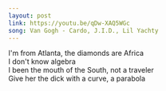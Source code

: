 ```yaml
---
layout: post
link: https://youtu.be/qDw-XAQ5WGc
song: Van Gogh - Cardo, J.I.D., Lil Yachty
---
```

I'm from Atlanta, the diamonds are Africa  
I don't know algebra  
I been the mouth of the South, not a traveler  
Give her the dick with a curve, a parabola  